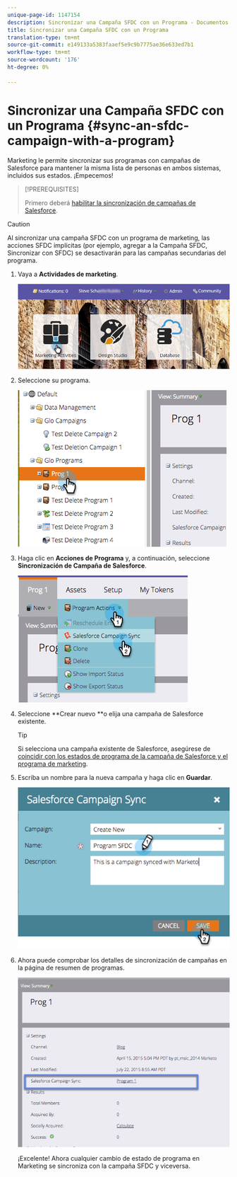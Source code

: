 ```yaml
---
unique-page-id: 1147154
description: Sincronizar una Campaña SFDC con un Programa - Documentos de marketing - Documentación del producto
title: Sincronizar una Campaña SFDC con un Programa
translation-type: tm+mt
source-git-commit: e149133a5383faaef5e9c9b7775ae36e633ed7b1
workflow-type: tm+mt
source-wordcount: '176'
ht-degree: 0%

---
```



# Sincronizar una Campaña SFDC con un Programa {#sync-an-sfdc-campaign-with-a-program}

Marketing le permite sincronizar sus programas con campañas de Salesforce para mantener la misma lista de personas en ambos sistemas, incluidos sus estados. ¡Empecemos!

>[!PREREQUISITES]
>
>Primero deberá [habilitar la sincronización de campañas de Salesforce](../../../../product-docs/crm-sync/salesforce-sync/setup/optional-steps/enable-disable-campaign-sync.md).

>[!CAUTION]
>
>Al sincronizar una campaña SFDC con un programa de marketing, las acciones SFDC implícitas (por ejemplo, agregar a la Campaña SFDC, Sincronizar con SFDC) se desactivarán para las campañas secundarias del programa.

1. Vaya a **Actividades de marketing**.

   ![](assets/login-marketing-activities-1.png)

1. Seleccione su programa.

   ![](assets/image2015-7-22-8-3a47-3a28.png)

1. Haga clic en **Acciones de Programa** y, a continuación, seleccione **Sincronización de Campaña de Salesforce**.

   ![](assets/image2015-7-22-8-3a48-3a5.png)

1. Seleccione **Crear nuevo **o elija una campaña de Salesforce existente.

   >[!TIP]
   >
   >Si selecciona una campaña existente de Salesforce, asegúrese de [coincidir con los estados de programa de la campaña de Salesforce y el programa de marketing](../../../../product-docs/crm-sync/salesforce-sync/sfdc-sync-details/sfdc-errors/how-to-match-program-statuses-and-salesforce-campaign-statuses-prior-to-sync.md).

1. Escriba un nombre para la nueva campaña y haga clic en **Guardar**.

   ![](assets/image2015-7-22-8-3a57-3a19.png)

1. Ahora puede comprobar los detalles de sincronización de campañas en la página de resumen de programas.

   ![](assets/image2015-7-22-8-3a59-3a33.png)

   ¡Excelente! Ahora cualquier cambio de estado de programa en Marketing se sincroniza con la campaña SFDC y viceversa.

